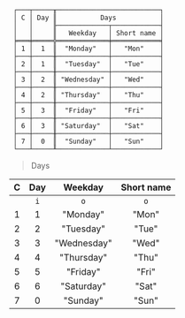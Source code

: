 ```text
 ┌───┬─────╥──────────────────────────┐
 │ C │ Day ║           Days           │
 │   │     ╟─────────────┬────────────┤
 │   │     ║   Weekday   │ Short name │
 ╞═══╪═════╬═════════════╪════════════╡
 │ 1 │  1  ║  "Monday"   │   "Mon"    │
 ├───┼─────╫─────────────┼────────────┤
 │ 2 │  1  ║  "Tuesday"  │   "Tue"    │
 ├───┼─────╫─────────────┼────────────┤
 │ 3 │  2  ║ "Wednesday" │   "Wed"    │
 ├───┼─────╫─────────────┼────────────┤
 │ 4 │  2  ║ "Thursday"  │   "Thu"    │
 ├───┼─────╫─────────────┼────────────┤
 │ 5 │  3  ║  "Friday"   │   "Fri"    │
 ├───┼─────╫─────────────┼────────────┤
 │ 6 │  3  ║ "Saturday"  │   "Sat"    │
 ├───┼─────╫─────────────┼────────────┤
 │ 7 │  0  ║  "Sunday"   │   "Sun"    │
 └───┴─────╨─────────────┴────────────┘
```

> Days
  
| C | Day |   Weekday   | Short name |
|:-:|:---:|:-----------:|:----------:|
|   | `i` |     `o`     |    `o`     |
| 1 |  1  |  "Monday"   |   "Mon"    |
| 2 |  2  |  "Tuesday"  |   "Tue"    |
| 3 |  3  | "Wednesday" |   "Wed"    |
| 4 |  4  | "Thursday"  |   "Thu"    |
| 5 |  5  |  "Friday"   |   "Fri"    |
| 6 |  6  | "Saturday"  |   "Sat"    |
| 7 |  0  |  "Sunday"   |   "Sun"    |
